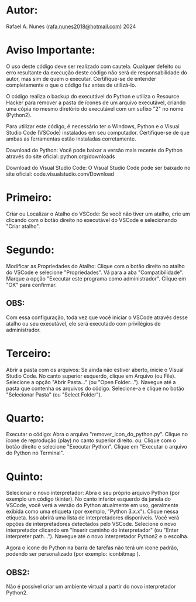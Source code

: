 # Autor:

Rafael A. Nunes (rafa.nunes2018@hotmail.com) 2024

# Aviso Importante:

O uso deste código deve ser realizado com cautela.
Qualquer defeito ou erro resultante da execução deste código não será de responsabilidade do autor, mas sim de quem o executar.
Certifique-se de entender completamente o que o código faz antes de utilizá-lo.

O código realiza o backup do executável do Python e utiliza o Resource Hacker para remover a pasta de ícones de um arquivo executável,
criando uma cópia no mesmo diretório do executável com um sufixo "2" no nome (Python2).

Para utilizar este código, é necessário ter o Windows, Python e o Visual Studio Code (VSCode) instalados em seu computador.
Certifique-se de que ambas as ferramentas estão instaladas corretamente.

Download do Python:
Você pode baixar a versão mais recente do Python através do site oficial: python.org/downloads

Download do Visual Studio Code:
O Visual Studio Code pode ser baixado no site oficial: code.visualstudio.com/Download


# Primeiro:
Criar ou Localizar o Atalho do VSCode:
Se você não tiver um atalho, crie um clicando com o botão direito no executável do VSCode e selecionando "Criar atalho".

# Segundo:
Modificar as Propriedades do Atalho:
Clique com o botão direito no atalho do VSCode e selecione "Propriedades".
Vá para a aba "Compatibilidade". Marque a opção "Executar este programa como administrador".
Clique em "OK" para confirmar.

## OBS:
Com essa configuração, toda vez que você iniciar o VSCode através desse atalho ou seu executável,
ele será executado com privilégios de administrador.

# Terceiro:
Abrir a pasta com os arquivos:
Se ainda não estiver aberto, inicie o Visual Studio Code.
No canto superior esquerdo, clique em Arquivo (ou File).
Selecione a opção "Abrir Pasta..." (ou "Open Folder...").
Navegue até a pasta que contenha os arquivos do código.
Selecione-a e clique no botão "Selecionar Pasta" (ou "Select Folder").

# Quarto:
Executar o código:
Abra o arquivo "remover_icon_do_python.py".
Clique no ícone de reprodução (play) no canto superior direito. ou:
Clique com o botão direito e selecione "Executar Python".
Clique em "Executar o arquivo do Python no Terminal".

# Quinto:
Selecionar o novo interpretador:
Abra o seu próprio arquivo Python (por exemplo um código tkinter). 
No canto inferior esquerdo da janela do VSCode, você verá a versão do Python atualmente em uso,
geralmente exibida como uma etiqueta (por exemplo, "Python 3.x.x").
Clique nessa etiqueta.
Isso abrirá uma lista de interpretadores disponíveis. Você verá opções de interpretadores detectados pelo VSCode.
Selecione o novo interpretador clicando em "Inserir caminho do interpretador" (ou "Enter interpreter path...").
Navegue até o novo interpretador Python2 e o escolha.

Agora o ícone do Python na barra de tarefas não terá um ícone padrão, podendo ser personalizado (por exemplo: iconbitmap ).

## OBS2:
Não é possível criar um ambiente virtual a partir do novo interpretador Python2.